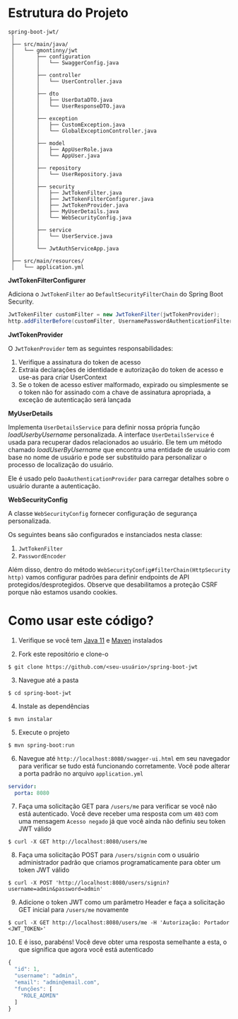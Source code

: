 # Estrutura do Projeto

```
spring-boot-jwt/
 │
 ├── src/main/java/
 │   └── gmontinny/jwt
 │       ├── configuration
 │       │   └── SwaggerConfig.java
 │       │
 │       ├── controller
 │       │   └── UserController.java
 │       │
 │       ├── dto
 │       │   ├── UserDataDTO.java
 │       │   └── UserResponseDTO.java
 │       │
 │       ├── exception
 │       │   ├── CustomException.java
 │       │   └── GlobalExceptionController.java
 │       │
 │       ├── model
 │       │   ├── AppUserRole.java
 │       │   └── AppUser.java
 │       │
 │       ├── repository
 │       │   └── UserRepository.java
 │       │
 │       ├── security
 │       │   ├── JwtTokenFilter.java
 │       │   ├── JwtTokenFilterConfigurer.java
 │       │   ├── JwtTokenProvider.java
 │       │   ├── MyUserDetails.java
 │       │   └── WebSecurityConfig.java
 │       │
 │       ├── service
 │       │   └── UserService.java
 │       │
 │       └── JwtAuthServiceApp.java
 │
 ├── src/main/resources/
 │   └── application.yml

```

**JwtTokenFilterConfigurer**

Adiciona o `JwtTokenFilter` ao `DefaultSecurityFilterChain` do Spring Boot Security.

```java
JwtTokenFilter customFilter = new JwtTokenFilter(jwtTokenProvider);
http.addFilterBefore(customFilter, UsernamePasswordAuthenticationFilter.class);
```

**JwtTokenProvider**

O `JwtTokenProvider` tem as seguintes responsabilidades:

1. Verifique a assinatura do token de acesso
2. Extraia declarações de identidade e autorização do token de acesso e use-as para criar UserContext
3. Se o token de acesso estiver malformado, expirado ou simplesmente se o token não for assinado com a chave de assinatura apropriada, a exceção de autenticação será lançada

**MyUserDetails**

Implementa `UserDetailsService` para definir nossa própria função *loadUserbyUsername* personalizada. A interface `UserDetailsService` é usada para recuperar dados relacionados ao usuário. Ele tem um método chamado *loadUserByUsername* que encontra uma entidade de usuário com base no nome de usuário e pode ser substituído para personalizar o processo de localização do usuário.

Ele é usado pelo `DaoAuthenticationProvider` para carregar detalhes sobre o usuário durante a autenticação.

**WebSecurityConfig**

A classe `WebSecurityConfig` fornecer configuração de segurança personalizada.

Os seguintes beans são configurados e instanciados nesta classe:

1. `JwtTokenFilter`
3. `PasswordEncoder`

Além disso, dentro do método `WebSecurityConfig#filterChain(HttpSecurity http)` vamos configurar padrões para definir endpoints de API protegidos/desprotegidos. Observe que desabilitamos a proteção CSRF porque não estamos usando cookies.

# Como usar este código?

1. Verifique se você tem [Java 11](https://www.oracle.com/br/java/technologies/javase/jdk11-archive-downloads.html) e [Maven](https://maven.apache.org) instalados

2. Fork este repositório e clone-o
  
```
$ git clone https://github.com/<seu-usuário>/spring-boot-jwt
```

3. Navegue até a pasta

```
$ cd spring-boot-jwt
```

4. Instale as dependências

```
$ mvn instalar
```

5. Execute o projeto

```
$ mvn spring-boot:run
```

6. Navegue até `http://localhost:8080/swagger-ui.html` em seu navegador para verificar se tudo está funcionando corretamente. Você pode alterar a porta padrão no arquivo `application.yml`

```yml
servidor:
  porta: 8080
```

7. Faça uma solicitação GET para `/users/me` para verificar se você não está autenticado. Você deve receber uma resposta com um `403` com uma mensagem `Acesso negado` já que você ainda não definiu seu token JWT válido

```
$ curl -X GET http://localhost:8080/users/me
```

8. Faça uma solicitação POST para `/users/signin` com o usuário administrador padrão que criamos programaticamente para obter um token JWT válido

```
$ curl -X POST 'http://localhost:8080/users/signin?username=admin&password=admin'
```

9. Adicione o token JWT como um parâmetro Header e faça a solicitação GET inicial para `/users/me` novamente

```
$ curl -X GET http://localhost:8080/users/me -H 'Autorização: Portador <JWT_TOKEN>'
```

10. E é isso, parabéns! Você deve obter uma resposta semelhante a esta, o que significa que agora você está autenticado

```javascript
{
  "id": 1,
  "username": "admin",
  "email": "admin@email.com",
  "funções": [
    "ROLE_ADMIN"
  ]
}
```